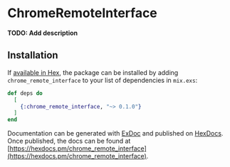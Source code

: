 # ChromeRemoteInterface

**TODO: Add description**

## Installation

If [available in Hex](https://hex.pm/docs/publish), the package can be installed
by adding `chrome_remote_interface` to your list of dependencies in `mix.exs`:

```elixir
def deps do
  [
    {:chrome_remote_interface, "~> 0.1.0"}
  ]
end
```

Documentation can be generated with [ExDoc](https://github.com/elixir-lang/ex_doc)
and published on [HexDocs](https://hexdocs.pm). Once published, the docs can
be found at [https://hexdocs.pm/chrome_remote_interface](https://hexdocs.pm/chrome_remote_interface).

